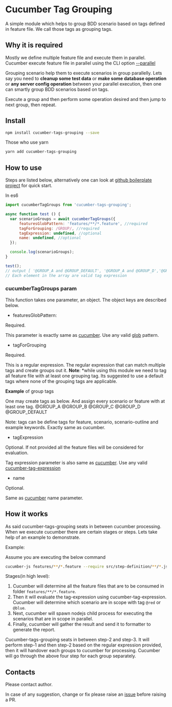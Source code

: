 # Cucumber Tag Grouping

A simple module which helps to group BDD scenario based on tags defined in feature file. We call those tags as grouping tags.

## Why it is required

Mostly we define multiple feature file and execute them in parallel. Cucumber execute feature file in parallel using the CLI option [--parallel](https://github.com/cucumber/cucumber-js/blob/master/docs/cli.md#parallel-experimental)

Grouping scenario help them to execute scenarios in group parallelly. Lets say you need to **cleanup some test data** or **make some database operation** or **any server config operation** between your parallel execution, then one can smartly group BDD scenarios based on tags.

Execute a group and then perform some operation desired and then jump to next group, then repeat.

## Install

```sh
npm install cucumber-tags-grouping --save
```

Those who use yarn

```sh
yarn add cucumber-tags-grouping
```

## How to use

Steps are listed below, alternatively one can look at [github boilerplate project](https://github.com/iAbhishek91/boilerblate-cucumber-tags-grouping) for quick start.

In es6

```js
import cucumberTagGroups from 'cucumber-tags-grouping';

async function test () {
  var scenarioGroups = await cucumberTagGroups({
      featuresGlobPattern: 'features/**/*.feature', //required
      tagForGrouping: /GROUP/, //required
      tagExpression: undefined, //optional
      name: undefined, //optional
  });

  console.log(scenarioGroups);
}

test();
// output [ '@GROUP_A and @GROUP_DEFAULT', '@GROUP_A and @GROUP_D','@GROUP_DEFAULT','@GROUP_D' ]
// Each element in the array are valid tag expression
```

### cucumberTagGroups param

This function takes one parameter, an object. The object keys are described below.

* featuresGlobPattern:

Required.

This parameter is exactly same as [cucumber](https://github.com/cucumber/cucumber-js/blob/master/docs/cli.md#running-specific-features). Use any valid [glob](https://github.com/isaacs/node-glob#glob) pattern.

* tagForGrouping

Required.

This is a regular expression. The regular expression that can match multiple tags and create groups out it. **Note**: *while using this module we need to tag all feature file with at least one grouping tag. Its suggested to use a default tags where none of the grouping tags are applicable.

**Example** of group tags

One may create tags as below. And assign every scenario or feature with at least one tag.
@GROUP_A
@GROUP_B
@GROUP_C
@GROUP_D
@GROUP_DEFAULT

Note: tags can be define tags for feature, scenario, scenario-outline and example keywords. Exactly same as cucumber.

* tagExpression

Optional. If not provided all the feature files will be considered for evaluation.

Tag expression parameter is also same as [cucumber](https://github.com/cucumber/cucumber-js/blob/master/docs/cli.md#tags). Use any valid [cucumber-tag-expression](https://docs.cucumber.io/cucumber/api/#tag-expressions)

* name

Optional.

Same as [cucumber](https://github.com/cucumber/cucumber-js/blob/master/docs/cli.md#running-specific-features) name parameter.

## How it works

As said cucumber-tags-grouping seats in between cucumber processing. When we execute cucumber there are certain stages or steps. Lets take help of an example to demonstrate.

Example:

Assume you are executing the below command

```sh
cucumber-js features/**/*.feature --require src/step-definition/**/*.js --tags "@red or @blue" --parallel 5
```

Stages(in high level):

1. Cucumber will determine all the feature files that are to be consumed in folder `features/**/*.feature`.
2. Then it will evaluate the tag-expression using cucumber-tag-expression. Cucumber will determine which scenario are in scope with tag `@red` or `@blue`.
3. Next, cucumber will spawn nodejs child process for executing the scenarios that are in scope in parallel.
4. Finally, cucumber will gather the result and send it to formatter to generate the report.

Cucumber-tags-grouping seats in between step-2 and step-3. It will perform step-1 and then step-2 based on the regular expression provided, then it will handover each groups to cucumber for processing. Cucumber will go through the above four step for each group separately.

## Contacts

Please contact author.

In case of any suggestion, change or fix please raise an [issue](https://github.com/iAbhishek91/cucumber-tags-grouping/issues) before raising a PR.
